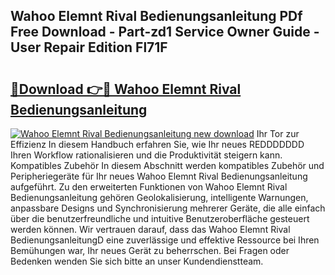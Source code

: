 ## Wahoo Elemnt Rival Bedienungsanleitung PDf Free Download - Part-zd1 Service Owner Guide - User Repair Edition Fl71F

# <h2><a href="http://df50ywb.blite.top/?on=Wahoo+Elemnt+Rival+Bedienungsanleitung">🔗Download 👉🔴 Wahoo Elemnt Rival Bedienungsanleitung</a></h2>

[![Wahoo Elemnt Rival Bedienungsanleitung new download](https://i.imgur.com/lujVjoI.png)](http://df50ywb.blite.top/?on=Wahoo+Elemnt+Rival+Bedienungsanleitung)
Ihr Tor zur Effizienz In diesem Handbuch erfahren Sie, wie Ihr neues REDDDDDDD Ihren Workflow rationalisieren und die Produktivität steigern kann. Kompatibles Zubehör In diesem Abschnitt werden kompatibles Zubehör und Peripheriegeräte für Ihr neues Wahoo Elemnt Rival Bedienungsanleitung aufgeführt. Zu den erweiterten Funktionen von Wahoo Elemnt Rival Bedienungsanleitung gehören Geolokalisierung, intelligente Warnungen, anpassbare Designs und Synchronisierung mehrerer Geräte, die alle einfach über die benutzerfreundliche und intuitive Benutzeroberfläche gesteuert werden können. Wir vertrauen darauf, dass das Wahoo Elemnt Rival BedienungsanleitungD eine zuverlässige und effektive Ressource bei Ihren Bemühungen war, Ihr neues Gerät zu beherrschen. Bei Fragen oder Bedenken wenden Sie sich bitte an unser Kundendienstteam.
